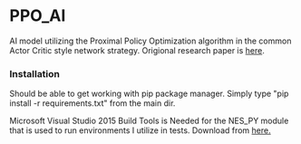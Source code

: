 # PPO_AI
AI model utilizing the Proximal Policy Optimization algorithm in the common Actor Critic style network strategy. Origional research paper is [here](https://arxiv.org/abs/1707.06347).

### Installation
Should be able to get working with pip package manager. Simply type "pip install -r requirements.txt"
from the main dir. 

Microsoft Visual Studio 2015 Build Tools is Needed for the NES_PY module that is used to run environments I utilize in tests. Download from [here.](https://www.microsoft.com/en-us/download/details.aspx?id=48159)

